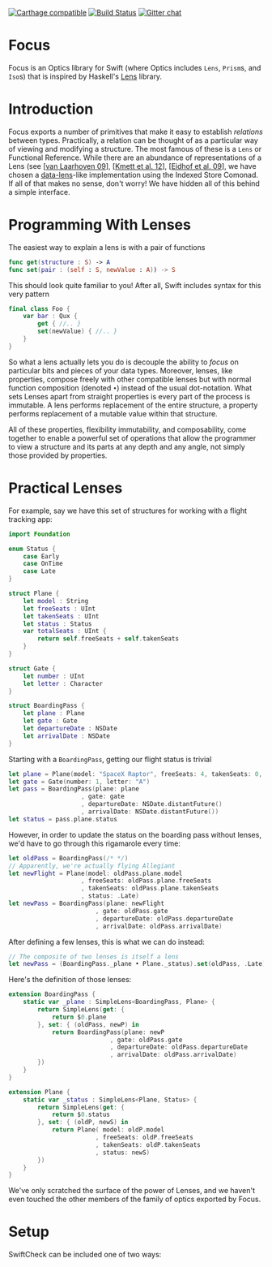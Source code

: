 [![Carthage compatible](https://img.shields.io/badge/Carthage-compatible-4BC51D.svg?style=flat)](https://github.com/Carthage/Carthage)
[![Build Status](https://travis-ci.org/typelift/Focus.svg?branch=master)](https://travis-ci.org/typelift/Focus)
[![Gitter chat](https://badges.gitter.im/DPVN/chat.png)](https://gitter.im/typelift/general?utm_source=share-link&utm_medium=link&utm_campaign=share-link)


Focus
=====

Focus is an Optics library for Swift (where Optics includes `Lens`,
`Prism`s, and `Iso`s) that is inspired by Haskell's
[Lens](https://github.com/ekmett/lens) library.

Introduction
============

Focus exports a number of primitives that make it easy to establish
*relations* between types.  Practically, a relation can be thought of
as a particular way of viewing and modifying a structure.  The most
famous of these is a `Lens` or Functional Reference.  While there are
an abundance of representations of a Lens (see
[[van Laarhoven 09](http://www.twanvl.nl/blog/haskell/cps-functional-references)],
[[Kmett et al. 12](http://lens.github.io)],
[[Eidhof et al. 09](https://hackage.haskell.org/package/fclabels)], we
have chosen a
[data-lens](https://hackage.haskell.org/package/data-lens)-like
implementation using the Indexed Store Comonad.  If all of that makes
no sense, don't worry!  We have hidden all of this behind a simple
interface.

Programming With Lenses
=======================

The easiest way to explain a lens is with a pair of functions

```swift
func get(structure : S) -> A
func set(pair : (self : S, newValue : A)) -> S
```

This should look quite familiar to you!  After all, Swift includes
syntax for this very pattern

```swift
final class Foo {
	var bar : Qux {
		get { //.. }
		set(newValue) { //.. }
	}
}
```

So what a lens actually lets you do is decouple the ability to *focus*
on particular bits and pieces of your data types. Moreover, lenses,
like properties, compose freely with other compatible lenses but with
normal function composition (denoted `•`) instead of the usual
dot-notation.  What sets Lenses apart from straight properties is
every part of the process is immutable.  A lens performs replacement
of the entire structure, a property performs replacement of a mutable
value within that structure.

All of these properties, flexibility immutability, and composability,
come together to enable a powerful set of operations that allow the
programmer to view a structure and its parts at any depth and any
angle, not simply those provided by properties.

Practical Lenses
================

For example, say we have this set of structures for working with a
flight tracking app:

```swift
import Foundation

enum Status {
	case Early
	case OnTime
	case Late
}

struct Plane {
	let model : String
	let freeSeats : UInt
	let takenSeats : UInt
	let status : Status
	var totalSeats : UInt {
		return self.freeSeats + self.takenSeats
	}
}

struct Gate {
	let number : UInt
	let letter : Character
}

struct BoardingPass {
	let plane : Plane
	let gate : Gate
	let departureDate : NSDate
	let arrivalDate : NSDate
}

```

Starting with a `BoardingPass`, getting our flight status is trivial

```swift
let plane = Plane(model: "SpaceX Raptor", freeSeats: 4, takenSeats: 0, status: .OnTime)
let gate = Gate(number: 1, letter: "A")
let pass = BoardingPass(plane: plane
					, gate: gate
					, departureDate: NSDate.distantFuture()
					, arrivalDate: NSDate.distantFuture())
let status = pass.plane.status
```

However, in order to update the status on the boarding pass without
lenses, we'd have to go through this rigamarole every time:

```swift
let oldPass = BoardingPass(/* */)
// Apparently, we're actually flying Allegiant
let newFlight = Plane(model: oldPass.plane.model
					, freeSeats: oldPass.plane.freeSeats
					, takenSeats: oldPass.plane.takenSeats
					, status: .Late)
let newPass = BoardingPass(plane: newFlight
						, gate: oldPass.gate
						, departureDate: oldPass.departureDate
						, arrivalDate: oldPass.arrivalDate)
```

After defining a few lenses, this is what we can do instead:

```swift
// The composite of two lenses is itself a lens
let newPass = (BoardingPass._plane • Plane._status).set(oldPass, .Late)
```

Here's the definition of those lenses:

```swift
extension BoardingPass {
	static var _plane : SimpleLens<BoardingPass, Plane> {
		return SimpleLens(get: {
			return $0.plane
		}, set: { (oldPass, newP) in
			return BoardingPass(plane: newP
							, gate: oldPass.gate
							, departureDate: oldPass.departureDate
							, arrivalDate: oldPass.arrivalDate)
		})
	}
}

extension Plane {
	static var _status : SimpleLens<Plane, Status> {
		return SimpleLens(get: {
			return $0.status
		}, set: { (oldP, newS) in
			return Plane( model: oldP.model
						, freeSeats: oldP.freeSeats
						, takenSeats: oldP.takenSeats
						, status: newS)
		})
	}
}
```


We've only scratched the surface of the power of Lenses, and we
haven't even touched the other members of the family of optics
exported by Focus.

Setup
=====

SwiftCheck can be included one of two ways:

